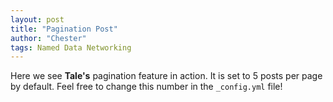 ```yaml
---
layout: post
title: "Pagination Post"
author: "Chester"
tags: Named Data Networking
---
```


Here we see **Tale's** pagination feature in action. It is set to 5 posts per page by default. Feel free to change this number in the `_config.yml` file!
